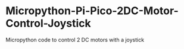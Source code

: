 # Micropython-Pi-Pico-2DC-Motor-Control-Joystick
Micropython code to control 2 DC motors with a joystick

